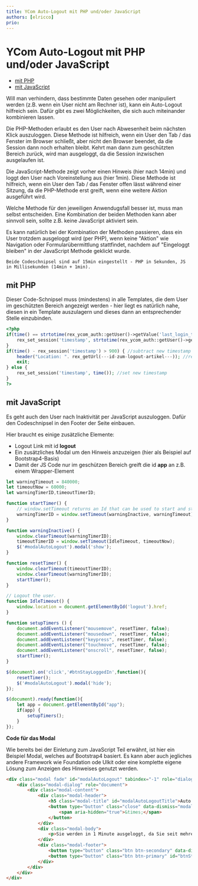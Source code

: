 ```yaml
---
title: YCom Auto-Logout mit PHP und/oder JavaScript
authors: [elricco]
prio:
---
```


# YCom Auto-Logout mit PHP und/oder JavaScript

- [mit PHP](#mitphp)
- [mit JavaScript](#mitjs)

Will man verhindern, dass bestimmte Daten gesehen oder manipuliert werden (z.B. wenn ein User nicht am Rechner ist), kann ein Auto-Logout hilfreich sein. Dafür gibt es zwei Möglichkeiten, die sich auch miteinander kombinieren lassen.

Die PHP-Methoden erlaubt es den User nach Abwesenheit beim nächsten Klick auszuloggen. Diese Methode ist hilfreich, wenn ein User den Tab / das Fenster im Browser schließt, aber nicht den Browser beendet, da die Session dann noch erhalten bleibt. Kehrt man dann zum geschützten Bereich zurück, wird man ausgeloggt, da die Session inzwischen ausgelaufen ist.

Die JavaScript-Methode zeigt vorher einen Hinweis (hier nach 14min) und loggt den User nach Voreinstellung aus (hier 1min). Diese Methode ist hilfreich, wenn ein User den Tab / das Fenster offen lässt während einer Sitzung, da die PHP-Methode erst greift, wenn eine weitere Aktion ausgeführt wird.

Welche Methode für den jeweiligen Anwendugsfall besser ist, muss man selbst entscheiden. Eine Kombination der beiden Methoden kann aber sinnvoll sein, sollte z.B. keine JavaScript aktiviert sein.

Es kann natürlich bei der Kombination der Methoden passieren, dass ein User trotzdem ausgeloggt wird (per PHP), wenn keine "Aktion" wie Navigation oder Formularübermittlung stattfindet, nachdem auf "Eingeloggt bleiben" in der JavaScript Methode geklickt wurde.

    Beide Codeschnipsel sind auf 15min eingestellt - PHP in Sekunden, JS in Millisekunden (14min + 1min).


<a name="mitphp"></a>
## mit PHP

Dieser Code-Schnipsel muss (mindestens) in alle Templates, die dem User im geschützten Bereich angezeigt werden -
hier liegt es natürlich nahe, diesen in ein Template auszulagern und dieses dann an entsprechender Stelle einzubinden.

    
```php 
<?php
if(time() == strtotime(rex_ycom_auth::getUser()->getValue('last_login_time'))) {
    rex_set_session('timestamp', strtotime(rex_ycom_auth::getUser()->getValue('last_login_time')));
}
if(time() - rex_session('timestamp') > 900) { //subtract new timestamp from the old one
    header("Location: ". rex_getUrl(---id-zum-logout-artikel---)); //redirect to logout
    exit;
} else {
    rex_set_session('timestamp', time()); //set new timestamp
}
?>
```

<a name="mitjs"></a>
## mit JavaScript

Es geht auch den User nach Inaktivität per JavaScript auszuloggen. Dafür den Codeschnipsel in den Footer der Seite einbauen.

Hier braucht es einige zusätzliche Elemente:

  - Logout Link mit id **logout**
  - Ein zusätzliches Modal um den Hinweis anzuzeigen (hier als Beispiel auf Bootstrap4-Basis)
  - Damit der JS Code nur im geschützen Bereich greift die id **app** an z.B. einem Wrapper-Element

```js
let warningTimeout = 840000;
let timeoutNow = 60000;
let warningTimerID,timeoutTimerID;

function startTimer() {
    // window.setTimeout returns an Id that can be used to start and stop a timer
    warningTimerID = window.setTimeout(warningInactive, warningTimeout);
}

function warningInactive() {
    window.clearTimeout(warningTimerID);
    timeoutTimerID = window.setTimeout(IdleTimeout, timeoutNow);
    $('#modalAutoLogout').modal('show');
}

function resetTimer() {
    window.clearTimeout(timeoutTimerID);
    window.clearTimeout(warningTimerID);
    startTimer();
}

// Logout the user.
function IdleTimeout() {
    window.location = document.getElementById('logout').href;
}

function setupTimers () {
    document.addEventListener("mousemove", resetTimer, false);
    document.addEventListener("mousedown", resetTimer, false);
    document.addEventListener("keypress", resetTimer, false);
    document.addEventListener("touchmove", resetTimer, false);
    document.addEventListener("onscroll", resetTimer, false);
    startTimer();
}

$(document).on('click','#btnStayLoggedIn',function(){
    resetTimer();
    $('#modalAutoLogout').modal('hide');
});

$(document).ready(function(){
    let app = document.getElementById("app");
    if(app) {
        setupTimers();
    }
});
```

**Code für das Modal**

Wie bereits bei der Einletung zum JavaScript Teil erwähnt, ist hier ein Beispiel Modal, welches auf Bootstrap4 basiert. Es kann aber auch jegliches andere Framework wie Foundation ode UIkit oder eine komplette eigene Lösung zum Anzeigen des Hinweises genutzt werden.

```html
<div class="modal fade" id="modalAutoLogout" tabindex="-1" role="dialog" aria-labelledby="modalAutoLogoutTitle" aria-hidden="true">
    <div class="modal-dialog" role="document">
        <div class="modal-content">
            <div class="modal-header">
                <h5 class="modal-title" id="modalAutoLogoutTitle">Auto Logout</h5>
                <button type="button" class="close" data-dismiss="modal" aria-label="Close">
                    <span aria-hidden="true">&times;</span>
                </button>
            </div>
            <div class="modal-body">
                <p>Sie werden in 1 Minute ausgeloggt, da Sie seit mehreren Minuten keine Aktivität gezeigt haben.</p>
            </div>
            <div class="modal-footer">
                <button type="button" class="btn btn-secondary" data-dismiss="modal">Close</button>
                <button type="button" class="btn btn-primary" id="btnStayLoggedIn">Eingeloggt bleiben</button>
            </div>
        </div>
    </div>
</div>
```
